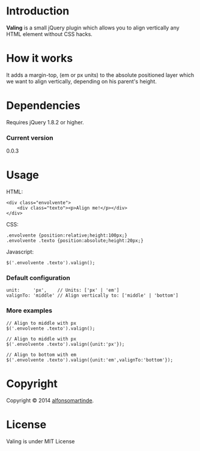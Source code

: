 ﻿Introduction
============

**Valing** is a small jQuery plugin which allows you to align vertically any HTML element without CSS hacks.

How it works
============

It adds a margin-top, (em or px units) to the absolute positioned layer which we want to align vertically, depending on his parent's height.

Dependencies
============

Requires jQuery 1.8.2 or higher.

### Current version

0.0.3

Usage
=====

HTML:

    <div class="envolvente">
        <div class="texto"><p>Align me!</p></div>
    </div>

CSS:

    .envolvente {position:relative;height:100px;}
    .envolvente .texto {position:absolute;height:20px;}

Javascript:

    $('.envolvente .texto').valign();

### Default configuration

    unit:     'px',    // Units: ['px' | 'em']
    valignTo: 'middle' // Align vertically to: ['middle' | 'bottom']

### More examples

    // Align to middle with px
    $('.envolvente .texto').valign();
    
    // Align to middle with px
    $('.envolvente .texto').valign({unit:'px'});
    
    // Align to bottom with em
    $('.envolvente .texto').valign({unit:'em',valignTo:'bottom'});


Copyright
=========

Copyright © 2014 [alfonsomartinde](http://twitter.com/alfonsomartinde).

License
=========

Valing is under MIT License